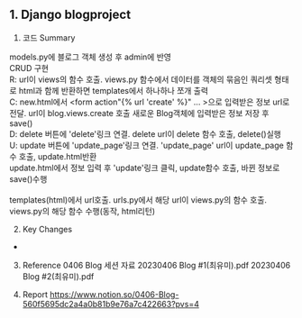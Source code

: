 ## 1. Django blogproject

1. 코드 Summary

models.py에 블로그 객체 생성 후 admin에 반영 <br>
CRUD 구현<br>
  R: url이 views의 함수 호출. views.py 함수에서 데이터를 객체의 묶음인 쿼리셋 형태로 html과 함께 반환하면 templates에서 하나하나 쪼개 출력<br>
  C: new.html에서 <form action"{% url 'create' %}" ... >으로 입력받은 정보 url로 전달. url이 blog.views.create 호출
      새로운 Blog객체에 입력받은 정보 저장 후 save()<br>
  D: delete 버튼에 'delete'링크 연결. delete url이 delete 함수 호출, delete()실행<br>
  U: update 버튼에 'update_page'링크 연결. 'update_page' url이 update_page 함수 호출, update.html반환<br>
    update.html에서 정보 입력 후 'update'링크 클릭, update함수 호출, 바뀐 정보로 save()수행<br>
  <br>
templates(html)에서 url호출. urls.py에서 해당 url이 views.py의 함수 호출. views.py의 해당 함수 수행(동작, html리턴)<br>


2. Key Changes
-


3. Reference
0406 Blog 세션 자료
  20230406 Blog #1(최유미).pdf
  20230406 Blog #2(최유미).pdf

4. Report
https://www.notion.so/0406-Blog-560f5695dc2a4a0b81b9e76a7c422663?pvs=4
